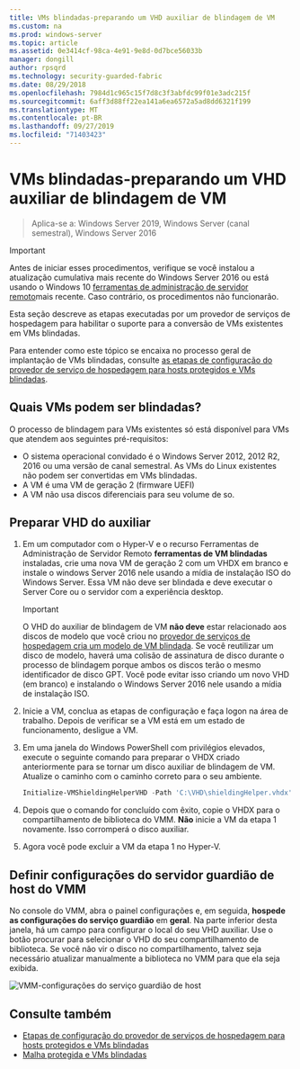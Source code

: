 ```yaml
---
title: VMs blindadas-preparando um VHD auxiliar de blindagem de VM
ms.custom: na
ms.prod: windows-server
ms.topic: article
ms.assetid: 0e3414cf-98ca-4e91-9e8d-0d7bce56033b
manager: dongill
author: rpsqrd
ms.technology: security-guarded-fabric
ms.date: 08/29/2018
ms.openlocfilehash: 7984d1c965c15f7d8c3f3abfdc99f01e3adc215f
ms.sourcegitcommit: 6aff3d88ff22ea141a6ea6572a5ad8dd6321f199
ms.translationtype: MT
ms.contentlocale: pt-BR
ms.lasthandoff: 09/27/2019
ms.locfileid: "71403423"
---
```

# <a name="shielded-vms---preparing-a-vm-shielding-helper-vhd"></a>VMs blindadas-preparando um VHD auxiliar de blindagem de VM

>Aplica-se a: Windows Server 2019, Windows Server (canal semestral), Windows Server 2016

> [!IMPORTANT]
> Antes de iniciar esses procedimentos, verifique se você instalou a atualização cumulativa mais recente do Windows Server 2016 ou está usando o Windows 10 [ferramentas de administração de servidor remoto](https://www.microsoft.com/en-us/download/details.aspx?id=45520)mais recente. Caso contrário, os procedimentos não funcionarão. 

Esta seção descreve as etapas executadas por um provedor de serviços de hospedagem para habilitar o suporte para a conversão de VMs existentes em VMs blindadas.

Para entender como este tópico se encaixa no processo geral de implantação de VMs blindadas, consulte [as etapas de configuração do provedor de serviço de hospedagem para hosts protegidos e VMs blindadas](guarded-fabric-configuration-scenarios-for-shielded-vms-overview.md).

## <a name="which-vms-can-be-shielded"></a>Quais VMs podem ser blindadas?

O processo de blindagem para VMs existentes só está disponível para VMs que atendem aos seguintes pré-requisitos:

- O sistema operacional convidado é o Windows Server 2012, 2012 R2, 2016 ou uma versão de canal semestral. As VMs do Linux existentes não podem ser convertidas em VMs blindadas.
- A VM é uma VM de geração 2 (firmware UEFI)
- A VM não usa discos diferenciais para seu volume de so.

## <a name="prepare-helper-vhd"></a>Preparar VHD do auxiliar

1.  Em um computador com o Hyper-V e o recurso Ferramentas de Administração de Servidor Remoto **ferramentas de VM blindadas** instaladas, crie uma nova VM de geração 2 com um VHDX em branco e instale o windows Server 2016 nele usando a mídia de instalação ISO do Windows Server. Essa VM não deve ser blindada e deve executar o Server Core ou o servidor com a experiência desktop.

    > [!IMPORTANT]
    > O VHD do auxiliar de blindagem de VM **não deve** estar relacionado aos discos de modelo que você criou no [provedor de serviços de hospedagem cria um modelo de VM blindada](guarded-fabric-create-a-shielded-vm-template.md). Se você reutilizar um disco de modelo, haverá uma colisão de assinatura de disco durante o processo de blindagem porque ambos os discos terão o mesmo identificador de disco GPT. Você pode evitar isso criando um novo VHD (em branco) e instalando o Windows Server 2016 nele usando a mídia de instalação ISO.

2.  Inicie a VM, conclua as etapas de configuração e faça logon na área de trabalho. Depois de verificar se a VM está em um estado de funcionamento, desligue a VM.

3.  Em uma janela do Windows PowerShell com privilégios elevados, execute o seguinte comando para preparar o VHDX criado anteriormente para se tornar um disco auxiliar de blindagem de VM. Atualize o caminho com o caminho correto para o seu ambiente.

    ```powershell
    Initialize-VMShieldingHelperVHD -Path 'C:\VHD\shieldingHelper.vhdx'
    ```

4.  Depois que o comando for concluído com êxito, copie o VHDX para o compartilhamento de biblioteca do VMM. **Não** inicie a VM da etapa 1 novamente. Isso corromperá o disco auxiliar.

5.  Agora você pode excluir a VM da etapa 1 no Hyper-V.

## <a name="configure-vmm-host-guardian-server-settings"></a>Definir configurações do servidor guardião de host do VMM

No console do VMM, abra o painel configurações e, em seguida, **hospede as configurações do serviço guardião** em **geral**. Na parte inferior desta janela, há um campo para configurar o local do seu VHD auxiliar. Use o botão procurar para selecionar o VHD do seu compartilhamento de biblioteca. Se você não vir o disco no compartilhamento, talvez seja necessário atualizar manualmente a biblioteca no VMM para que ela seja exibida.

![VMM-configurações do serviço guardião de host](../media/Guarded-Fabric-Shielded-VM/guarded-host-vmm-hgs-settings-01.png)

## <a name="see-also"></a>Consulte também

- [Etapas de configuração do provedor de serviços de hospedagem para hosts protegidos e VMs blindadas](guarded-fabric-configuration-scenarios-for-shielded-vms-overview.md)
- [Malha protegida e VMs blindadas](guarded-fabric-and-shielded-vms-top-node.md)
